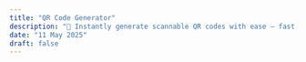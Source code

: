 ```yaml
---
title: "QR Code Generator"
description: "📱 Instantly generate scannable QR codes with ease — fast, responsive, and built for sharing anything, anywhere!"
date: "11 May 2025"
draft: false
---
```

